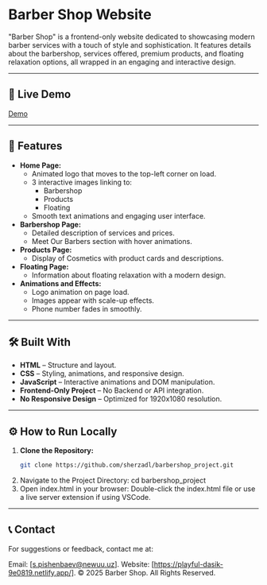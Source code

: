 # Barber Shop Website

"Barber Shop" is a frontend-only website dedicated to showcasing modern barber services with a touch of style and sophistication. It features details about the barbershop, services offered, premium products, and floating relaxation options, all wrapped in an engaging and interactive design.

---

## 🚀 Live Demo
[Demo](https://playful-dasik-9e0819.netlify.app/)

---

## 🎨 Features
- **Home Page:**
  - Animated logo that moves to the top-left corner on load.
  - 3 interactive images linking to: 
    - Barbershop
    - Products
    - Floating
  - Smooth text animations and engaging user interface.
- **Barbershop Page:**
  - Detailed description of services and prices.
  - Meet Our Barbers section with hover animations.
- **Products Page:**
  - Display of Cosmetics with product cards and descriptions.
- **Floating Page:**
  - Information about floating relaxation with a modern design.
- **Animations and Effects:**
  - Logo animation on page load.
  - Images appear with scale-up effects.
  - Phone number fades in smoothly.

---

## 🛠️ Built With
- **HTML** – Structure and layout.
- **CSS** – Styling, animations, and responsive design.
- **JavaScript** – Interactive animations and DOM manipulation.
- **Frontend-Only Project** – No Backend or API integration.
- **No Responsive Design** – Optimized for 1920x1080 resolution.

---

## ⚙️ How to Run Locally
1. **Clone the Repository:**
   ```sh
   git clone https://github.com/sherzadl/barbershop_project.git
2. Navigate to the Project Directory:
  cd barbershop_project
3. Open index.html in your browser:
Double-click the index.html file or use a live server extension if using VSCode.

---

## 📞 Contact
For suggestions or feedback, contact me at:

Email: [s.pishenbaev@newuu.uz].
Website: [https://playful-dasik-9e0819.netlify.app/].
© 2025 Barber Shop. All Rights Reserved.



